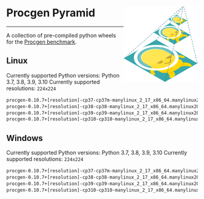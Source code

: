 # Procgen Pyramid <img align="right" src="./procgen-pyramid.png" alt="image" width="auto" height="200">
---

A collection of pre-compiled python wheels for the [Procgen benchmark](https://github.com/openai/procgen).



## Linux

Currently supported Python versions: Python 3.7, 3.8, 3.9, 3.10
Currently supported resolutions: `224x224`

```bash
procgen-0.10.7+[resolution]-cp37-cp37m-manylinux_2_17_x86_64.manylinux2014_x86_64.whl
procgen-0.10.7+[resolution]-cp38-cp38-manylinux_2_17_x86_64.manylinux2014_x86_64.whl
procgen-0.10.7+[resolution]-cp39-cp39-manylinux_2_17_x86_64.manylinux2014_x86_64.whl
procgen-0.10.7+[resolution]-cp310-cp310-manylinux_2_17_x86_64.manylinux2014_x86_64.whl
```

## Windows

Currently supported Python versions: Python 3.7, 3.8, 3.9, 3.10
Currently supported resolutions: `224x224`

```bash
procgen-0.10.7+[resolution]-cp37-cp37m-manylinux_2_17_x86_64.manylinux2014_x86_64.whl
procgen-0.10.7+[resolution]-cp38-cp38-manylinux_2_17_x86_64.manylinux2014_x86_64.whl
procgen-0.10.7+[resolution]-cp39-cp39-manylinux_2_17_x86_64.manylinux2014_x86_64.whl
procgen-0.10.7+[resolution]-cp310-cp310-manylinux_2_17_x86_64.manylinux2014_x86_64.whl
```
